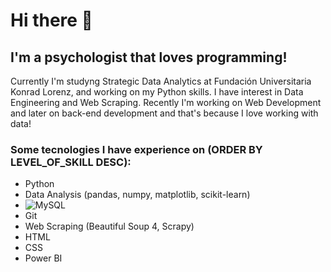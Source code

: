 # Hi there 👋

<!--
**eacardenase/eacardenase** is a ✨ _special_ ✨ repository because its `README.md` (this file) appears on your GitHub profile.

Here are some ideas to get you started:

- 🔭 I’m currently working on ...
- 🌱 I’m currently learning ...
- 👯 I’m looking to collaborate on ...
- 🤔 I’m looking for help with ...
- 💬 Ask me about ...
- 📫 How to reach me: ...
- 😄 Pronouns: ...
- ⚡ Fun fact: ...
-->
## I'm a psychologist that loves programming! 

Currently I'm studyng Strategic Data Analytics at Fundación Universitaria Konrad Lorenz,
and working on my Python skills. I have interest in Data Engineering and Web Scraping. 
Recently I'm working on Web Development and later on back-end development and that's because I love working with data!

### Some tecnologies I have experience on (ORDER BY LEVEL_OF_SKILL DESC):

- Python
- Data Analysis (pandas, numpy, matplotlib, scikit-learn)
- <img alt="MySQL" src="https://img.shields.io/badge/mysql-%2300f.svg?&style=for-the-badge&logo=mysql&logoColor=white"/>
- Git
- Web Scraping (Beautiful Soup 4, Scrapy)
- HTML
- CSS
- Power BI
